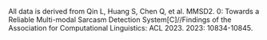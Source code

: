 All data is derived from Qin L, Huang S, Chen Q, et al. MMSD2. 0: Towards a Reliable Multi-modal Sarcasm Detection System[C]//Findings of the Association for Computational Linguistics: ACL 2023. 2023: 10834-10845.